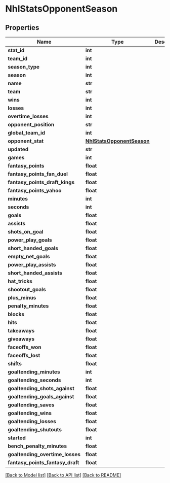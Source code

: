 # NhlStatsOpponentSeason

## Properties
Name | Type | Description | Notes
------------ | ------------- | ------------- | -------------
**stat_id** | **int** |  | [optional] 
**team_id** | **int** |  | [optional] 
**season_type** | **int** |  | [optional] 
**season** | **int** |  | [optional] 
**name** | **str** |  | [optional] 
**team** | **str** |  | [optional] 
**wins** | **int** |  | [optional] 
**losses** | **int** |  | [optional] 
**overtime_losses** | **int** |  | [optional] 
**opponent_position** | **str** |  | [optional] 
**global_team_id** | **int** |  | [optional] 
**opponent_stat** | [**NhlStatsOpponentSeason**](NhlStatsOpponentSeason.md) |  | [optional] 
**updated** | **str** |  | [optional] 
**games** | **int** |  | [optional] 
**fantasy_points** | **float** |  | [optional] 
**fantasy_points_fan_duel** | **float** |  | [optional] 
**fantasy_points_draft_kings** | **float** |  | [optional] 
**fantasy_points_yahoo** | **float** |  | [optional] 
**minutes** | **int** |  | [optional] 
**seconds** | **int** |  | [optional] 
**goals** | **float** |  | [optional] 
**assists** | **float** |  | [optional] 
**shots_on_goal** | **float** |  | [optional] 
**power_play_goals** | **float** |  | [optional] 
**short_handed_goals** | **float** |  | [optional] 
**empty_net_goals** | **float** |  | [optional] 
**power_play_assists** | **float** |  | [optional] 
**short_handed_assists** | **float** |  | [optional] 
**hat_tricks** | **float** |  | [optional] 
**shootout_goals** | **float** |  | [optional] 
**plus_minus** | **float** |  | [optional] 
**penalty_minutes** | **float** |  | [optional] 
**blocks** | **float** |  | [optional] 
**hits** | **float** |  | [optional] 
**takeaways** | **float** |  | [optional] 
**giveaways** | **float** |  | [optional] 
**faceoffs_won** | **float** |  | [optional] 
**faceoffs_lost** | **float** |  | [optional] 
**shifts** | **float** |  | [optional] 
**goaltending_minutes** | **int** |  | [optional] 
**goaltending_seconds** | **int** |  | [optional] 
**goaltending_shots_against** | **float** |  | [optional] 
**goaltending_goals_against** | **float** |  | [optional] 
**goaltending_saves** | **float** |  | [optional] 
**goaltending_wins** | **float** |  | [optional] 
**goaltending_losses** | **float** |  | [optional] 
**goaltending_shutouts** | **float** |  | [optional] 
**started** | **int** |  | [optional] 
**bench_penalty_minutes** | **float** |  | [optional] 
**goaltending_overtime_losses** | **float** |  | [optional] 
**fantasy_points_fantasy_draft** | **float** |  | [optional] 

[[Back to Model list]](../README.md#documentation-for-models) [[Back to API list]](../README.md#documentation-for-api-endpoints) [[Back to README]](../README.md)

